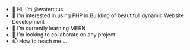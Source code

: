 - 👋 Hi, I’m @watertitus
- 👀 I’m interested in using PHP in Building of beautifull dynamic Website Development
- 🌱 I’m currently learning MERN
- 💞️ I’m looking to collaborate on any project
- 📫 How to reach me ...

<!---
watertitus/watertitus is a ✨ special ✨ repository because its `README.md` (this file) appears on your GitHub profile.
You can click the Preview link to take a look at your changes.
--->
